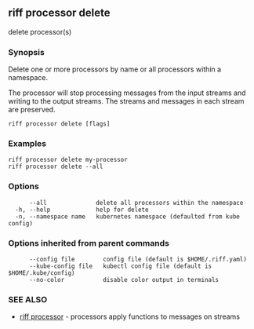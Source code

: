 ## riff processor delete

delete processor(s)

### Synopsis

Delete one or more processors by name or all processors within a namespace.

The processor will stop processing messages from the input streams and writing
to the output streams. The streams and messages in each stream are preserved.

```
riff processor delete [flags]
```

### Examples

```
riff processor delete my-processor
riff processor delete --all 
```

### Options

```
      --all              delete all processors within the namespace
  -h, --help             help for delete
  -n, --namespace name   kubernetes namespace (defaulted from kube config)
```

### Options inherited from parent commands

```
      --config file        config file (default is $HOME/.riff.yaml)
      --kube-config file   kubectl config file (default is $HOME/.kube/config)
      --no-color           disable color output in terminals
```

### SEE ALSO

* [riff processor](riff_processor.md)	 - processors apply functions to messages on streams

